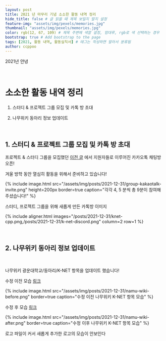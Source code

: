 ```yaml
---
layout: post
title: 2021 년 마무리 기념 소소한 활동 내역 정리
hide_title: false # 글 읽을 때 제목 보일지 말지 설정
feature-img: "assets/img/pexels/memories.jpg"
thumbnail: "assets/img/pexels/memories.jpg"
color: rgb(12, 67, 109) # 제목 주변에 색깔 설정, 맘대루, rgb로 색 선택하는 경우 --> rgb(123, 123, 13)
bootstrap: true # Add bootstrap to the page
tags: [2021, 활동 내역, 활동실직서] # 태그는 작성하면 알아서 분류됨
author: ccppoo
---
```


2021년 안녕

<br>

# 소소한 활동 내역 정리

1. 스터디 & 프로젝트 그룹 모집 및 카톡 방 초대

2. 나무위키 동아리 정보 업데이트

<br>

## 1. 스터디 & 프로젝트 그룹 모집 및 카톡 방 초대

프로젝트 & 스터디 그룹을 모집했던 [이전 글](https://knet-kwu.github.io/2021/12/27/%EA%B2%A8%EC%9A%B8%EB%B0%A9%ED%95%99-%EA%B7%B8%EB%A3%B9-%EB%AA%A8%EC%A7%91-%EA%B2%B0%EA%B3%BC-%EC%95%88%EB%82%B4.html)
에서 지원자들로 이루어진 카카오톡 채팅방 오픈!

겨울 방학 동안 열심히 활동을 위해서 준비하고 있습니다!

{% include image.html src="/assets/img/posts/2021-12-31/group-kakaotalk-invite.png" height=200px border=true caption="각각 4, 5 분씩 총 9분이 참여해주셨습니다!" %}

스터디, 프로젝트 그룹을 위해 새롭게 만든 카톡방 이미지

{% include aligner.html images="/posts/2021-12-31/knet-cpp.png,/posts/2021-12-31/k-net-discord.png" column=2 row=1 %}

<br>

## 2. 나무위키 동아리 정보 업데이트

<br>

나무위키 광운대학교/동아리/K-NET 항목을 업데이트 했습니다!

수정 이전 모습 [링크](https://namu.wiki/w/%EA%B4%91%EC%9A%B4%EB%8C%80%ED%95%99%EA%B5%90/%EB%8F%99%EC%95%84%EB%A6%AC?rev=134#s-3.6.5)

{% include image.html src="/assets/img/posts/2021-12-31/namu-wiki-before.png" border=true caption="수정 이전 나무위키 K-NET 항목 모습" %}

수정 후 모습 [링크](https://namu.wiki/w/%EA%B4%91%EC%9A%B4%EB%8C%80%ED%95%99%EA%B5%90/%EB%8F%99%EC%95%84%EB%A6%AC#s-3.6.5)

{% include image.html src="/assets/img/posts/2021-12-31/namu-wiki-after.png" border=true caption="수정 이후 나무위키 K-NET 항목 모습" %}

로고 파일이 커서 새롭게 추가한 로고의 모습이 안보인다
